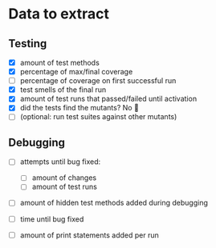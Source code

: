 # Data to extract

## Testing
- [X] amount of test methods
- [X] percentage of max/final coverage
- [ ] percentage of coverage on first successful run
- [X] test smells of the final run
- [X] amount of test runs that passed/failed until activation
- [X] did the tests find the mutants? No 😬
- [ ] (optional: run test suites against other mutants)

## Debugging
- [ ] attempts until bug fixed:
  - [ ] amount of changes
  - [ ] amount of test runs
- [ ] amount of hidden test methods added during debugging
- [ ] time until bug fixed
- [ ] amount of print statements added per run

